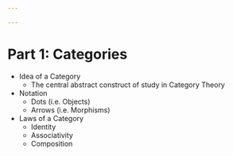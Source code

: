 ```yaml
---

---
```


# Part 1: Categories

-   Idea of a Category
    -   The central abstract construct of study in Category Theory
-   Notation
    -   Dots (i.e. Objects)
    -   Arrows (i.e. Morphisms)
-   Laws of a Category
    -   Identity
    -   Associativity
    -   Composition
